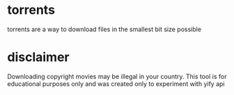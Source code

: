 # torrents 
torrents are a way to download files in the smallest bit size possible
# disclaimer
Downloading copyright movies may be illegal in your country. This tool is for educational purposes only and was created only to experiment with yify api
